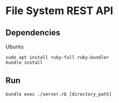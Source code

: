 # File System REST API

## Dependencies

Ubuntu
```
sudo apt install ruby-full ruby-bundler
bundle install
```

## Run

```
bundle exec ./server.rb [directory_path]
```
